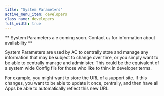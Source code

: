 ```yaml
---
title: "System Parameters"
active_menu_item: developers
class_name: developers
full_width: true
---
```



\*\* System Parameters are coming soon. Contact us for information about availability \*\*

System Parameters are used by AC to centrally store and manage any information that may be subject to change over time, or you simply want to be able to centrally manage and administer. This could be the equivalent of a system wide Config file for those who like to think in developer terms.

For example, you might want to store the URL of a support site. If this changes, you want to be able to update it once, centrally, and then have all Apps be able to automatically reflect this new URL.

